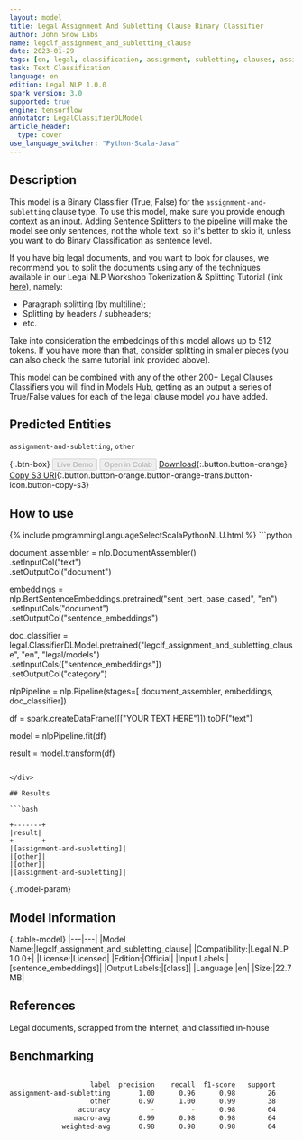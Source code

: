 ```yaml
---
layout: model
title: Legal Assignment And Subletting Clause Binary Classifier
author: John Snow Labs
name: legclf_assignment_and_subletting_clause
date: 2023-01-29
tags: [en, legal, classification, assignment, subletting, clauses, assignment_and_subletting, licensed, tensorflow]
task: Text Classification
language: en
edition: Legal NLP 1.0.0
spark_version: 3.0
supported: true
engine: tensorflow
annotator: LegalClassifierDLModel
article_header:
  type: cover
use_language_switcher: "Python-Scala-Java"
---
```


## Description

This model is a Binary Classifier (True, False) for the `assignment-and-subletting` clause type. To use this model, make sure you provide enough context as an input. Adding Sentence Splitters to the pipeline will make the model see only sentences, not the whole text, so it's better to skip it, unless you want to do Binary Classification as sentence level.

If you have big legal documents, and you want to look for clauses, we recommend you to split the documents using any of the techniques available in our Legal NLP Workshop Tokenization & Splitting Tutorial (link [here](https://github.com/JohnSnowLabs/spark-nlp-workshop/blob/master/tutorials/Certification_Trainings_JSL/Legal/1.Tokenization_Splitting.ipynb)), namely:
- Paragraph splitting (by multiline);
- Splitting by headers / subheaders;
- etc.

Take into consideration the embeddings of this model allows up to 512 tokens. If you have more than that, consider splitting in smaller pieces (you can also check the same tutorial link provided above).

This model can be combined with any of the other 200+ Legal Clauses Classifiers you will find in Models Hub, getting as an output a series of True/False values for each of the legal clause model you have added.

## Predicted Entities

`assignment-and-subletting`, `other`

{:.btn-box}
<button class="button button-orange" disabled>Live Demo</button>
<button class="button button-orange" disabled>Open in Colab</button>
[Download](https://s3.amazonaws.com/auxdata.johnsnowlabs.com/legal/models/legclf_assignment_and_subletting_clause_en_1.0.0_3.0_1674993574865.zip){:.button.button-orange}
[Copy S3 URI](s3://auxdata.johnsnowlabs.com/legal/models/legclf_assignment_and_subletting_clause_en_1.0.0_3.0_1674993574865.zip){:.button.button-orange.button-orange-trans.button-icon.button-copy-s3}

## How to use



<div class="tabs-box" markdown="1">
{% include programmingLanguageSelectScalaPythonNLU.html %}
```python

document_assembler = nlp.DocumentAssembler()\
    .setInputCol("text")\
    .setOutputCol("document")
  
embeddings = nlp.BertSentenceEmbeddings.pretrained("sent_bert_base_cased", "en")\
    .setInputCols("document")\
    .setOutputCol("sentence_embeddings")
    
doc_classifier = legal.ClassifierDLModel.pretrained("legclf_assignment_and_subletting_clause", "en", "legal/models")\
    .setInputCols(["sentence_embeddings"])\
    .setOutputCol("category")
    
nlpPipeline = nlp.Pipeline(stages=[
    document_assembler, 
    embeddings,
    doc_classifier])
 
df = spark.createDataFrame([["YOUR TEXT HERE"]]).toDF("text")

model = nlpPipeline.fit(df)

result = model.transform(df)

```

</div>

## Results

```bash

+-------+
|result|
+-------+
|[assignment-and-subletting]|
|[other]|
|[other]|
|[assignment-and-subletting]|

```

{:.model-param}
## Model Information

{:.table-model}
|---|---|
|Model Name:|legclf_assignment_and_subletting_clause|
|Compatibility:|Legal NLP 1.0.0+|
|License:|Licensed|
|Edition:|Official|
|Input Labels:|[sentence_embeddings]|
|Output Labels:|[class]|
|Language:|en|
|Size:|22.7 MB|

## References

Legal documents, scrapped from the Internet, and classified in-house

## Benchmarking

```bash

                    label  precision    recall  f1-score   support
assignment-and-subletting       1.00      0.96      0.98        26
                    other       0.97      1.00      0.99        38
                 accuracy          -         -      0.98        64
                macro-avg       0.99      0.98      0.98        64
             weighted-avg       0.98      0.98      0.98        64

```